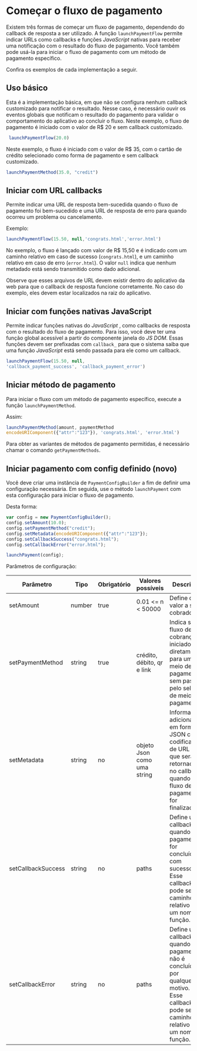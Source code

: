 # Começar o fluxo de pagamento

Existem três formas de começar um fluxo de pagamento, dependendo do callback de resposta a ser utilizado. A função `launchPaymentFlow` permite indicar URLs como callbacks e funções _JavaScript_ nativas para receber uma notificação com o resultado do fluxo de pagamento. Você também pode usá-la para iniciar o fluxo de pagamento com um método de pagamento específico.

Confira os exemplos de cada implementação a seguir.

## Uso básico

Esta é a implementação básica, em que não se configura nenhum callback customizado para notificar o resultado. Nesse caso, é necessário ouvir os eventos globais que notificam o resultado do pagamento para validar o comportamento do aplicativo ao concluir o fluxo. Neste exemplo, o fluxo de pagamento é iniciado com o valor de R$ 20 e sem callback customizado.

```javascript
 launchPaymentFlow(20.0)
```

Neste exemplo, o fluxo é iniciado com o valor de R$ 35, com o cartão de crédito selecionado como forma de pagamento e sem callback customizado.

```javascript
launchPaymentMethod(35.0, "credit")
```

## Iniciar com URL callbacks

Permite indicar uma URL de resposta bem-sucedida quando o fluxo de pagamento foi bem-sucedido e uma URL de resposta de erro para quando ocorreu um problema ou cancelamento. 

Exemplo:

```javascript
launchPaymentFlow(15.50, null,'congrats.html','error.html')
```

No exemplo, o fluxo é lançado com valor de R$ 15,50 e é indicado com um caminho relativo em caso de sucesso (`congrats.html`), e um caminho relativo em caso de erro (`error.html`). O valor `null` indica que nenhum metadado está sendo transmitido como dado adicional.

Observe que esses arquivos de URL devem existir dentro do aplicativo da web para que o callback de resposta funcione corretamente. No caso do exemplo, eles devem estar localizados na raiz do aplicativo.

## Iniciar com funções nativas JavaScript

Permite indicar funções nativas do _JavaScript_ , como callbacks de resposta com o resultado do fluxo de pagamento. Para isso, você deve ter uma função global acessível a partir do componente janela do _JS DOM_. Essas funções devem ser prefixadas com `callback_` para que o sistema saiba que uma função _JavaScript_ está sendo passada para ele como um callback.

```javascript
launchPaymentFlow(15.50, null,
'callback_payment_success', 'callback_payment_error')
```

## Iniciar método de pagamento

Para iniciar o fluxo com um método de pagamento específico, execute a função `launchPaymentMethod`. 

Assim:

```javascript
launchPaymentMethod(amount, paymentMethod
encodeURIComponent({"attr":"123"}), 'congrats.html', 'error.html')
```

Para obter as variantes de métodos de pagamento permitidas, é necessário chamar o comando `getPaymentMethods`.

## Iniciar pagamento com config definido (novo)

Você deve criar uma instância de `PaymentConfigBuilder` a fim de definir uma configuração necessária. Em seguida, use o método `launchPayment` com esta configuração para iniciar o fluxo de pagamento. 

Desta forma:

```javascript
var config = new PaymentConfigBuilder();
config.setAmount(10.0);
config.setPaymentMethod("credit");
config.setMetadata(encodeURIComponent({"attr":"123"});
config.setCallbackSuccess("congrats.html");
config.setCallbackError("error.html");

launchPayment(config);
```

Parâmetros de configuração:

| Parâmetro  | Tipo  | Obrigatório  | Valores possíveis | Descrição |
| --- | --- | --- | --- | --- |
| setAmount | number | true | 0.01 <= n <  50000 | Define o valor a ser cobrado. | 
| setPaymentMethod | string | true | crédito, débito, qr e link | Indica se o fluxo de cobrança é iniciado diretamente para um meio de pagamento sem passar pelo seletor de meio de pagamento. | 
| setMetadata | string | no | objeto Json como uma string | Informações adicionais em formato JSON com codificação de URL e que serão retornadas no callback quando o fluxo de pagamento for finalizado. | 
| setCallbackSuccess | string | no | paths | Define um callback quando o pagamento for concluído com sucesso. Esse callback pode ser um caminho relativo ou um nome de função. | 
| setCallbackError | string | no | paths | Define um callback quando o pagamento não é concluído por qualquer motivo. Esse callback pode ser um caminho relativo ou um nome de função. | 